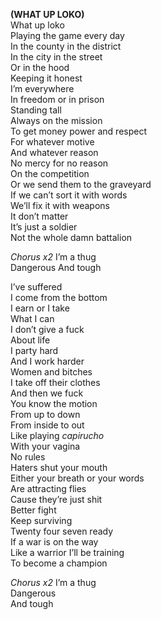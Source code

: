 **(WHAT UP LOKO)**  
What up loko  
Playing the game every day  
In the county in the district  
In the city in the street  
Or in the hood  
Keeping it honest  
I’m everywhere  
In freedom or in prison  
Standing tall  
Always on the mission  
To get money power and respect  
For whatever motive  
And whatever reason  
No mercy for no reason  
On the competition  
Or we send them to the graveyard  
If we can’t sort it with words  
We’ll fix it with weapons  
It don’t matter  
It’s just a soldier  
Not the whole damn battalion

_Chorus x2_
I’m a thug  
Dangerous
And tough

I’ve suffered  
I come from the bottom  
I earn or I take  
What I can  
I don’t give a fuck  
About life  
I party hard  
And I work harder  
Women and bitches  
I take off their clothes  
And then we fuck  
You know the motion  
From up to down  
From inside to out  
Like playing _capirucho_  
With your vagina  
No rules  
Haters shut your mouth  
Either your breath or your words  
Are attracting flies  
Cause they’re just shit  
Better fight  
Keep surviving  
Twenty four seven ready  
If a war is on the way  
Like a warrior I’ll be training  
To become a champion

_Chorus x2_
I’m a thug  
Dangerous  
And tough
